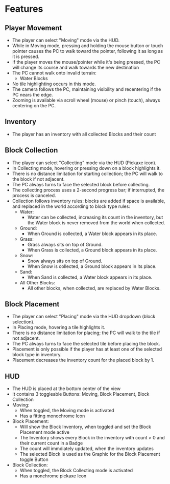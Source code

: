 # Features

## Player Movement

- The player can select "Moving" mode via the HUD.
- While in Moving mode, pressing and holding the mouse button or touch pointer causes the PC to walk toward the pointer, following it as long as it is pressed.
- If the player moves the mouse/pointer while it's being pressed, the PC will change its course and walk towards the new destination
- The PC cannot walk onto invalid terrain:
  - Water Blocks
- No tile highlighting occurs in this mode.
- The camera follows the PC, maintaining visibility and recentering if the PC nears the edge.
- Zooming is available via scroll wheel (mouse) or pinch (touch), always centering on the PC.

## Inventory

- The player has an inventory with all collected Blocks and their count

## Block Collection

- The player can select "Collecting" mode via the HUD (Pickaxe icon).
- In Collecting mode, hovering or pressing down on a block highlights it.
- There is no distance limitation for starting collection; the PC will walk to the block if not adjacent.
- The PC always turns to face the selected block before collecting.
- The collecting process uses a 2-second progress bar; if interrupted, the process is canceled.
- Collection follows inventory rules: blocks are added if space is available, and replaced in the world according to block type rules:
  - Water:
    - Water can be collected, increasing its count in the inventory, but the Water block is never removed from the world when collected.
  - Ground:
    - When Ground is collected, a Water block appears in its place.
  - Grass:
    - Grass always sits on top of Ground.
    - When Grass is collected, a Ground block appears in its place.
  - Snow:
    - Snow always sits on top of Ground.
    - When Snow is collected, a Ground block appears in its place.
  - Sand:
    - When Sand is collected, a Water block appears in its place.
  - All Other Blocks:
    - All other blocks, when collected, are replaced by Water Blocks.

## Block Placement

- The player can select "Placing" mode via the HUD dropdown (block selection).
- In Placing mode, hovering a tile highlights it.
- There is no distance limitation for placing; the PC will walk to the tile if not adjacent.
- The PC always turns to face the selected tile before placing the block.
- Placement is only possible if the player has at least one of the selected block type in inventory.
- Placement decreases the inventory count for the placed block by 1.

## HUD

- The HUD is placed at the bottom center of the view
- It contains 3 toggleable Buttons: Moving, Block Placement, Block Collection
- Moving:
  - When toggled, the Moving mode is activated
  - Has a fitting monochrome Icon
- Block Placement:
  - Will show the Block Inventory, when toggled and set the Block Placement mode active
  - The Inventory shows every Block in the inventory with count > 0 and their current count in a Badge
  - The count will immdiately updated, when the inventory updates
  - The selected Block is used as the Graphic for the Block Placement toggle Button
- Block Collection:
  - When toggled, the Block Collecting mode is activated
  - Has a monchrome pickaxe Icon
